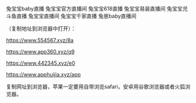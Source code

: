 兔宝宝baby直播
兔宝宝官方直播间
兔宝宝618直播
兔宝宝易装直播间
兔宝宝児斗鱼直播
兔宝宝直播间
兔宝宝千家直播
兔崽baby直播间
 
 （复制地址到浏览器中打开）：

https://www.554567.xyz/8a

https://www.app360.xyz/q9

https://www.442345.xyz/e0

https://www.apphuijia.xyz/app

复制网址到浏览器，苹果一定要用自带浏览safari，安卓用谷歌浏览器或者火狐浏览器。
